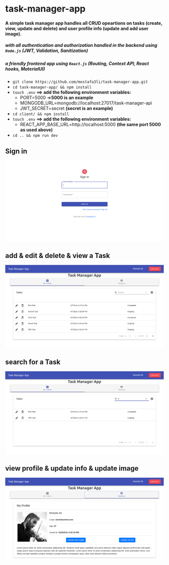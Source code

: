 # task-manager-app
#### A simple task manager app handles all CRUD opeartions on tasks (create, view, update and delete) and user profile info (update and add user image). 
##### with all authentication and authorization handled in the backend using `Node.js` (JWT, Validation, Sanitization)
##### a friendly frontend app using `React.js` (Routing, Context API, React hooks, MaterialUI)

- `git clone https://github.com/mostafa3li/task-manager-app.git`
- `cd task-manager-app/ && npm install`
- `touch .env`
**==> add the following environment variables:**
    - PORT=5000 =>**5000 is an example**
    - MONGODB_URL=mongodb://localhost:27017/task-manager-api
    - JWT_SECRET=secret **(secret is an example)**
- `cd client/ && npm install`
- `touch .env`
**==> add the following environment variables:**
    - REACT_APP_BASE_URL=http://localhost:5000      **(the same port 5000 as used above)**
- `cd .. && npm run dev`

## Sign in
![](screenshots/1.png)

## add & edit & delete & view a Task
![](screenshots/2.png)
## search for a Task
![](screenshots/3.png)
## view profile & update info & update image
![](screenshots/4.png)
